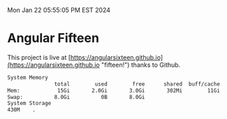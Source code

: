 Mon Jan 22 05:55:05 PM EST 2024

# Angular Fifteen


This project is live at [https://angularsixteen.github.io](https://angularsixteen.github.io "fifteen!") thanks to Github.

```bash
System Memory
               total        used        free      shared  buff/cache   available
Mem:            15Gi       2.0Gi       3.0Gi       302Mi        11Gi        13Gi
Swap:          8.0Gi          0B       8.0Gi
System Storage
430M	.
```
```bash
